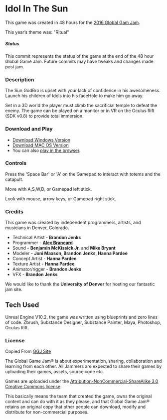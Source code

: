 # Idol In The Sun
This game was created in 48 hours for the [2016 Global Gam Jam](http://globalgamejam.org/2016/games/idol-sun).

This year’s theme was: "Ritual"

##### Status
This commit represents the status of the game at the end of the 48 hour Global Game Jam. Future commits may have tweaks and changes made post jam.

### Description

The Sun GodBro is upset with your lack of confidence in his awesomeness. Launch his children of Idols into his faceHole to make him go away.

Set in a 3D world the player must climb the sacrificial temple to defeat the enemy. The game can be played on a monitor or in VR on the Oculus Rift (SDK v0.8) to provide total immersion.

### Download and Play

- [Download Windows Version](http://lookingwestapps.com/IdolInTheSun/IdolInTheSunWin.zip)
- [Download MAC OS Version](http://lookingwestapps.com/IdolInTheSun/IdolInTheSunMac.zip)
- You can also [play in the browser](http://lookingwestapps.com/IdolInTheSun/).

### Controls

Press the 'Space Bar' or 'A' on the Gamepad to interact with totems and the catapult.

Move with A,S,W,D, or Gamepad left stick.

Look with mouse, arrow keys, or Gamepad right stick.

### Credits
This game was created by independent programmers, artists, and musicians in Denver, Colorado.

- Technical Artist - **Brandon Jenks**
- Programmer - **[Alex Brancard](http://lookingwestapps.com)**
- Sound - **Benjamin McKissick Jr.** and **Mike Bryant**
- Modeler - **Joni Maxson, Brandon Jenks, Hanna Pardee**
- Concept Artist - **Hanna Pardee**
- Texture Artist - **Hanna Pardee**
- Animator/rigger - **Brandon Jenks**
- VFX - **Brandon Jenks**

We would like to thank the **University of Denver** for hosting our fantastic jam site.

## Tech Used
 Unreal Engine V10.2, the game was written using blueprints and zero lines of code. Zbrush, Substance Designer, Substance Painter, Maya, Photoshop, Oculus Rift.


### License
Copied From [GGJ Site](http://globalgamejam.org/legal-policies)

The Global Game Jam® is about experimentation, sharing, collaboration and learning from each other. All Jammers are expected to share their games by uploading their games, assets, source code etc.

Games are uploaded under the [Attribution-NonCommercial-ShareAlike 3.0 Creative Commons license](http://creativecommons.org/licenses/by-nc-sa/3.0/).

This basically means the team that created the game, owns the original content and can do with it as they please, and that Global Game Jam® retains an original copy that other people can download, modify and distribute for non-commercial purposes.
